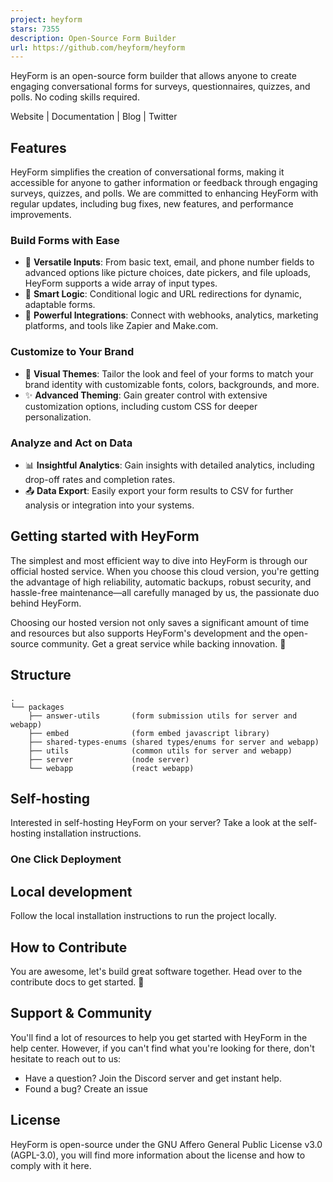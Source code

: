 ```yaml
---
project: heyform
stars: 7355
description: Open-Source Form Builder
url: https://github.com/heyform/heyform
---
```


HeyForm is an open-source form builder that allows anyone to create engaging conversational forms for surveys, questionnaires, quizzes, and polls. No coding skills required.

Website | Documentation | Blog | Twitter

Features
--------

HeyForm simplifies the creation of conversational forms, making it accessible for anyone to gather information or feedback through engaging surveys, quizzes, and polls. We are committed to enhancing HeyForm with regular updates, including bug fixes, new features, and performance improvements.

### Build Forms with Ease

-   📝 **Versatile Inputs**: From basic text, email, and phone number fields to advanced options like picture choices, date pickers, and file uploads, HeyForm supports a wide array of input types.
-   🧠 **Smart Logic**: Conditional logic and URL redirections for dynamic, adaptable forms.
-   🔗 **Powerful Integrations**: Connect with webhooks, analytics, marketing platforms, and tools like Zapier and Make.com.

### Customize to Your Brand

-   🎨 **Visual Themes**: Tailor the look and feel of your forms to match your brand identity with customizable fonts, colors, backgrounds, and more.
-   ✨ **Advanced Theming**: Gain greater control with extensive customization options, including custom CSS for deeper personalization.

### Analyze and Act on Data

-   📊 **Insightful Analytics**: Gain insights with detailed analytics, including drop-off rates and completion rates.
-   📤 **Data Export**: Easily export your form results to CSV for further analysis or integration into your systems.

Getting started with HeyForm
----------------------------

The simplest and most efficient way to dive into HeyForm is through our official hosted service. When you choose this cloud version, you're getting the advantage of high reliability, automatic backups, robust security, and hassle-free maintenance—all carefully managed by us, the passionate duo behind HeyForm.

Choosing our hosted version not only saves a significant amount of time and resources but also supports HeyForm's development and the open-source community. Get a great service while backing innovation. 💙

Structure
---------

```
.
└── packages
    ├── answer-utils       (form submission utils for server and webapp)
    ├── embed              (form embed javascript library)
    ├── shared-types-enums (shared types/enums for server and webapp)
    ├── utils              (common utils for server and webapp)
    ├── server             (node server)
    └── webapp             (react webapp)
```

Self-hosting
------------

Interested in self-hosting HeyForm on your server? Take a look at the self-hosting installation instructions.

### One Click Deployment

Local development
-----------------

Follow the local installation instructions to run the project locally.

How to Contribute
-----------------

You are awesome, let's build great software together. Head over to the contribute docs to get started. 💪

Support & Community
-------------------

You'll find a lot of resources to help you get started with HeyForm in the help center. However, if you can't find what you're looking for there, don't hesitate to reach out to us:

-   Have a question? Join the Discord server and get instant help.
-   Found a bug? Create an issue

License
-------

HeyForm is open-source under the GNU Affero General Public License v3.0 (AGPL-3.0), you will find more information about the license and how to comply with it here.
